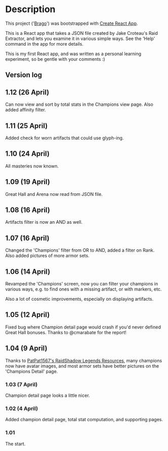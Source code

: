 
# Description

This project ('[Brago](https://github.com/kfishkin/brago)') was bootstrapped with [Create React App](https://github.com/facebook/create-react-app).


This is a React app that takes a JSON file created by
Jake Croteau's Raid Extractor, and lets you examine it
in various simple ways. See the 'Help' command in the app
for more details.

This is my first React app, and was written as a personal
learning experiment, so be gentle with your comments :)

## Version log

## 1.12 (26 April)
Can now view and sort by total stats in the Champions view page.
Also added affinity filter.

## 1.11 (25 April)
Added check for worn artifacts that could use glyph-ing.

## 1.10 (24 April)
All masteries now known.

## 1.09 (19 April)
Great Hall and Arena now read from JSON file.

## 1.08 (16 April)
Artifacts filter is now an AND as well.

## 1.07 (16 April)
Changed the 'Champions' filter from OR to AND, added a filter on Rank. Also added pictures of more armor sets.

## 1.06 (14 April)
Revamped the 'Champions' screen, now you can filter your champions
in various ways, e.g. to find ones with a missing artifact, or
with markers, etc.

Also a lot of cosmetic improvements, especially on displaying
artifacts.

## 1.05 (12 April)
Fixed bug where Champion detail page would crash if you'd never defined
Great Hall bonuses. Thanks to @cmarabate for the report!

## 1.04 (9 April)
Thanks to [PatPat1567's RaidShadow Legends Resources](https://github.com/PatPat1567/RaidShadowLegendsData), many champions now have avatar images, and most armor sets have better pictures on the 'Champions Detail' page.

### 1.03 (7 April)
  Champion detail page looks a little nicer.

### 1.02 (4 April)
  Added champion detail page, total stat computation, and supporting pages.

### 1.01
The start.